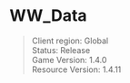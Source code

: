 # WW_Data

> Client region: Global</br>
> Status: Release</br>
> Game Version: 1.4.0</br>
> Resource Version: 1.4.11</br>
